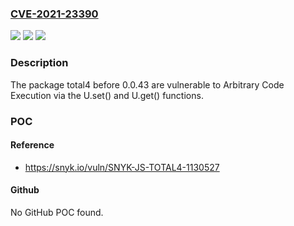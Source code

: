 ### [CVE-2021-23390](https://cve.mitre.org/cgi-bin/cvename.cgi?name=CVE-2021-23390)
![](https://img.shields.io/static/v1?label=Product&message=total4&color=blue)
![](https://img.shields.io/static/v1?label=Version&message=%3C%200.0.43%20&color=brighgreen)
![](https://img.shields.io/static/v1?label=Vulnerability&message=Arbitrary%20Code%20Execution&color=brighgreen)

### Description

The package total4 before 0.0.43 are vulnerable to Arbitrary Code Execution via the U.set() and U.get() functions.

### POC

#### Reference
- https://snyk.io/vuln/SNYK-JS-TOTAL4-1130527

#### Github
No GitHub POC found.


